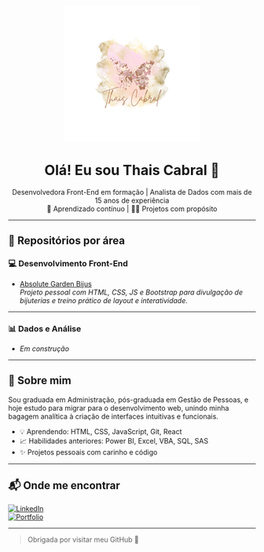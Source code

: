 <p align="center">
  <img src="/MeuLogo.png" width="275px" alt="Logo Thais Cabral">
</p>

<h1 align="center">Olá! Eu sou Thais Cabral 🦋</h1>

<p align="center">
Desenvolvedora Front-End em formação | Analista de Dados com mais de 15 anos de experiência<br>
🌱 Aprendizado contínuo | 👩‍💻 Projetos com propósito
</p>

---

## 🔷 Repositórios por área


### 💻 Desenvolvimento Front-End
- [Absolute Garden Bijus](https://github.com/Tucka-Cabral/AbsoluteGardenBijus)  
  *Projeto pessoal com HTML, CSS, JS e Bootstrap para divulgação de bijuterias e treino prático de layout e interatividade.*

---

### 📊 Dados e Análise
- *Em construção*

<!--
- *[nome-do-repositorio](link)*  
  *Descrição curta do projeto: automação, dashboard, Power BI, etc.*

*(Aqui você pode listar projetos com Power BI, SQL, Excel VBA ou scripts de análise.)*
-->

---

## 🌟 Sobre mim

Sou graduada em Administração, pós-graduada em Gestão de Pessoas, e hoje estudo para migrar para o desenvolvimento web, unindo minha bagagem analítica à criação de interfaces intuitivas e funcionais.

- 💡 Aprendendo: HTML, CSS, JavaScript, Git, React
- 📈 Habilidades anteriores: Power BI, Excel, VBA, SQL, SAS
- ✨ Projetos pessoais com carinho e código

---

## 📬 Onde me encontrar

[![LinkedIn](https://img.shields.io/badge/-LinkedIn-blue?logo=linkedin)](https://www.linkedin.com/in/thais-cabral1)  
[![Portfolio](https://img.shields.io/badge/-Meu%20Portf%C3%B3lio-%23c47d9d)](https://www.absolutegarden.com.br)

---

> Obrigada por visitar meu GitHub 💛

<!--
**Tucka-Cabral/Tucka-Cabral** is a ✨ _special_ ✨ repository because its `README.md` (this file) appears on your GitHub profile.

Here are some ideas to get you started:

- 🔭 I’m currently working on ...
- 🌱 I’m currently learning ...
- 👯 I’m looking to collaborate on ...
- 🤔 I’m looking for help with ...
- 💬 Ask me about ...
- 📫 How to reach me: ...
- 😄 Pronouns: ...
- ⚡ Fun fact: ...
-->
